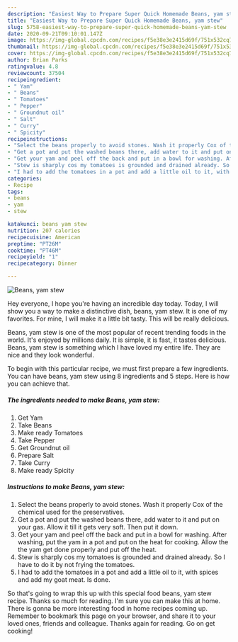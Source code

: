 ```yaml
---
description: "Easiest Way to Prepare Super Quick Homemade Beans, yam stew"
title: "Easiest Way to Prepare Super Quick Homemade Beans, yam stew"
slug: 5758-easiest-way-to-prepare-super-quick-homemade-beans-yam-stew
date: 2020-09-21T09:10:01.147Z
image: https://img-global.cpcdn.com/recipes/f5e38e3e2415d69f/751x532cq70/beans-yam-stew-recipe-main-photo.jpg
thumbnail: https://img-global.cpcdn.com/recipes/f5e38e3e2415d69f/751x532cq70/beans-yam-stew-recipe-main-photo.jpg
cover: https://img-global.cpcdn.com/recipes/f5e38e3e2415d69f/751x532cq70/beans-yam-stew-recipe-main-photo.jpg
author: Brian Parks
ratingvalue: 4.8
reviewcount: 37504
recipeingredient:
- " Yam"
- " Beans"
- " Tomatoes"
- " Pepper"
- " Groundnut oil"
- " Salt"
- " Curry"
- " Spicity"
recipeinstructions:
- "Select the beans properly to avoid stones. Wash it properly Cox of the chemical used for the preservatives."
- "Get a pot and put the washed beans there, add water to it and put on your gas. Allow it till it gets very soft. Then put it down."
- "Get your yam and peel off the back and put in a bowl for washing. After washing, put the yam in a pot and put on the heat for cooking. Allow the the yam get done properly and put off the heat."
- "Stew is sharply cos my tomatoes is grounded and drained already. So I have to do it by not frying the tomatoes."
- "I had to add the tomatoes in a pot and add a little oil to it, with spices and add my goat meat. Is done."
categories:
- Recipe
tags:
- beans
- yam
- stew

katakunci: beans yam stew 
nutrition: 207 calories
recipecuisine: American
preptime: "PT26M"
cooktime: "PT46M"
recipeyield: "1"
recipecategory: Dinner

---
```



![Beans, yam stew](https://img-global.cpcdn.com/recipes/f5e38e3e2415d69f/751x532cq70/beans-yam-stew-recipe-main-photo.jpg)

Hey everyone, I hope you're having an incredible day today. Today, I will show you a way to make a distinctive dish, beans, yam stew. It is one of my favorites. For mine, I will make it a little bit tasty. This will be really delicious.



Beans, yam stew is one of the most popular of recent trending foods in the world. It's enjoyed by millions daily. It is simple, it is fast, it tastes delicious. Beans, yam stew is something which I have loved my entire life. They are nice and they look wonderful.


To begin with this particular recipe, we must first prepare a few ingredients. You can have beans, yam stew using 8 ingredients and 5 steps. Here is how you can achieve that.

<!--inarticleads1-->

##### The ingredients needed to make Beans, yam stew:

1. Get  Yam
1. Take  Beans
1. Make ready  Tomatoes
1. Take  Pepper
1. Get  Groundnut oil
1. Prepare  Salt
1. Take  Curry
1. Make ready  Spicity




<!--inarticleads2-->

##### Instructions to make Beans, yam stew:

1. Select the beans properly to avoid stones. Wash it properly Cox of the chemical used for the preservatives.
1. Get a pot and put the washed beans there, add water to it and put on your gas. Allow it till it gets very soft. Then put it down.
1. Get your yam and peel off the back and put in a bowl for washing. After washing, put the yam in a pot and put on the heat for cooking. Allow the the yam get done properly and put off the heat.
1. Stew is sharply cos my tomatoes is grounded and drained already. So I have to do it by not frying the tomatoes.
1. I had to add the tomatoes in a pot and add a little oil to it, with spices and add my goat meat. Is done.




So that's going to wrap this up with this special food beans, yam stew recipe. Thanks so much for reading. I'm sure you can make this at home. There is gonna be more interesting food in home recipes coming up. Remember to bookmark this page on your browser, and share it to your loved ones, friends and colleague. Thanks again for reading. Go on get cooking!
